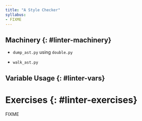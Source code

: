 ```yaml
---
title: "A Style Checker"
syllabus:
- FIXME
---
```


## Machinery {: #linter-machinery}

- `dump_ast.py` using `double.py`

- `walk_ast.py`

## Variable Usage {: #linter-vars}



# Exercises {: #linter-exercises}

FIXME